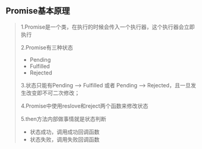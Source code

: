 ## Promise基本原理

>1.Promise是一个类，在执行的时候会传入一个执行器，这个执行器会立即执行
>
>2.Promise有三种状态
> 
> - Pending
> - Fulfilled
> - Rejected
>
>3.状态只能有Pending --> Fulfilled 或者 Pending --> Rejected，且一旦发生改变即不可二次修改；
>
>4.Promise中使用reslove和reject两个函数来修改状态
>
>5.then方法内部做事情就是状态判断
>
> - 状态成功，调用成功回调函数
> - 状态失败，调用失败回调函数

